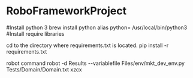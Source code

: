 # RoboFrameworkProject
#Install python 3
brew install python
alias python=  /usr/local/bin/python3
#Install require libraries

cd to the directory where requirements.txt is located.
pip install -r requirements.txt

robot command
robot -d Results --variablefile Files/env/mkt_dev_env.py   Tests/Domain/Domain.txt
xzcx